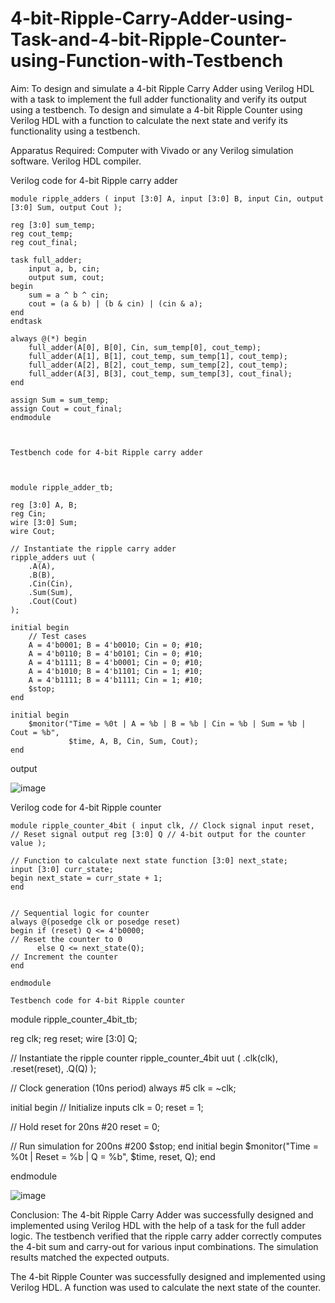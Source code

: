 # 4-bit-Ripple-Carry-Adder-using-Task-and-4-bit-Ripple-Counter-using-Function-with-Testbench
Aim:
To design and simulate a 4-bit Ripple Carry Adder using Verilog HDL with a task to implement the full adder functionality and verify its output using a testbench.
To design and simulate a 4-bit Ripple Counter using Verilog HDL with a function to calculate the next state and verify its functionality using a testbench.

Apparatus Required:
Computer with Vivado or any Verilog simulation software.
Verilog HDL compiler.


Verilog code for 4-bit Ripple carry adder
```
module ripple_adders ( input [3:0] A, input [3:0] B, input Cin, output [3:0] Sum, output Cout );

reg [3:0] sum_temp;
reg cout_temp;
reg cout_final;

task full_adder;
    input a, b, cin;
    output sum, cout;
begin
    sum = a ^ b ^ cin;
    cout = (a & b) | (b & cin) | (cin & a);
end
endtask

always @(*) begin
    full_adder(A[0], B[0], Cin, sum_temp[0], cout_temp);
    full_adder(A[1], B[1], cout_temp, sum_temp[1], cout_temp);
    full_adder(A[2], B[2], cout_temp, sum_temp[2], cout_temp);
    full_adder(A[3], B[3], cout_temp, sum_temp[3], cout_final);
end

assign Sum = sum_temp;
assign Cout = cout_final;
endmodule



Testbench code for 4-bit Ripple carry adder



module ripple_adder_tb;

reg [3:0] A, B;
reg Cin;
wire [3:0] Sum;
wire Cout;

// Instantiate the ripple carry adder
ripple_adders uut (
    .A(A),
    .B(B),
    .Cin(Cin),
    .Sum(Sum),
    .Cout(Cout)
);

initial begin
    // Test cases
    A = 4'b0001; B = 4'b0010; Cin = 0; #10;
    A = 4'b0110; B = 4'b0101; Cin = 0; #10;
    A = 4'b1111; B = 4'b0001; Cin = 0; #10;
    A = 4'b1010; B = 4'b1101; Cin = 1; #10;
    A = 4'b1111; B = 4'b1111; Cin = 1; #10;
    $stop;
end

initial begin
    $monitor("Time = %0t | A = %b | B = %b | Cin = %b | Sum = %b | Cout = %b",
             $time, A, B, Cin, Sum, Cout);
end
```
output


![image](https://github.com/user-attachments/assets/78d02dbf-71ea-4d51-8c8c-d6306cbcbd50)


Verilog code for 4-bit Ripple counter
```
module ripple_counter_4bit ( input clk, // Clock signal input reset, // Reset signal output reg [3:0] Q // 4-bit output for the counter value );

// Function to calculate next state function [3:0] next_state;
input [3:0] curr_state; 
begin next_state = curr_state + 1;
end 


// Sequential logic for counter
always @(posedge clk or posedge reset) 
begin if (reset) Q <= 4'b0000; 
// Reset the counter to 0 
      else Q <= next_state(Q);
// Increment the counter 
end

endmodule

Testbench code for 4-bit Ripple counter

```

module ripple_counter_4bit_tb;

reg clk; reg reset; wire [3:0] Q;

// Instantiate the ripple counter ripple_counter_4bit uut ( .clk(clk), .reset(reset), .Q(Q) );

// Clock generation (10ns period) always #5 clk = ~clk;

initial begin // Initialize inputs clk = 0; reset = 1;

// Hold reset for 20ns
#20 reset = 0;

// Run simulation for 200ns
#200 $stop;
end
initial begin $monitor("Time = %0t | Reset = %b | Q = %b", $time, reset, Q); end

endmodule


![image](https://github.com/user-attachments/assets/bc9790e6-13b7-4428-a5a1-954432b9d1ca)






Conclusion:
The 4-bit Ripple Carry Adder was successfully designed and implemented using Verilog HDL with the help of a task for the full adder logic. The testbench verified that the ripple carry adder correctly computes the 4-bit sum and carry-out for various input combinations. The simulation results matched the expected outputs.

The 4-bit Ripple Counter was successfully designed and implemented using Verilog HDL. A function was used to calculate the next state of the counter.

